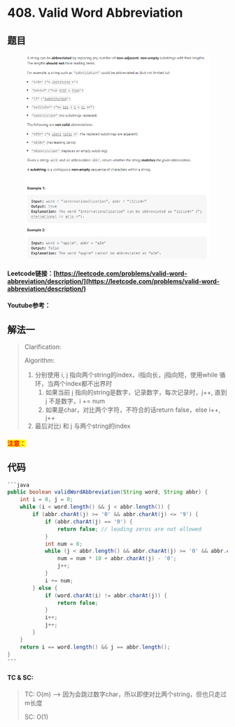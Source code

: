 # 408. Valid Word Abbreviation

## 题目

<figure><img src="../../.gitbook/assets/image (2).png" alt=""><figcaption></figcaption></figure>

#### Leetcode链接：[https://leetcode.com/problems/valid-word-abbreviation/description/](https://leetcode.com/problems/valid-word-abbreviation/description/)

#### Youtube参考：

## 解法一

> Clarification:&#x20;
>
> Algorithm:&#x20;
>
> 1. 分别使用 i, j 指向两个string的index，i指向长，j指向短，使用while 循环，当两个index都不出界时
>    1. 如果当前 j 指向的string是数字，记录数字，每次记录时，j++, 直到 j 不是数字，i += num
>    2. 如果是char，对比两个字符，不符合的话return false，else i++, j++
> 2. 最后对比i 和 j 与两个string的index

#### <mark style="color:red;">注意：</mark>

## 代码

````java
```java
public boolean validWordAbbreviation(String word, String abbr) {
    int i = 0, j = 0;
    while (i < word.length() && j < abbr.length()) {
        if (abbr.charAt(j) >= '0' && abbr.charAt(j) <= '9') {
            if (abbr.charAt(j) == '0') {
                return false; // leading zeros are not allowed
            }
            int num = 0;
            while (j < abbr.length() && abbr.charAt(j) >= '0' && abbr.charAt(j) <= '9') {
                num = num * 10 + abbr.charAt(j) - '0';
                j++;
            }
            i += num;
        } else {
            if (word.charAt(i) != abbr.charAt(j)) {
                return false;
            }
            i++;
            j++;
        }
    }
    return i == word.length() && j == abbr.length();
}
```
````

#### TC & SC:&#x20;

> TC: O(m) --> 因为会跳过数字char，所以即使对比两个string，但也只走过m长度
>
> SC: O(1)
